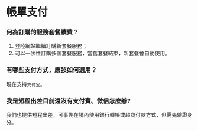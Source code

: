 # 帳單支付

### 何為訂購的服務套餐續費？

1. 登陸網站繼續訂購新套餐服務；
2. 可以一次性訂購多個套餐服務，當舊套餐結束，新套餐會自動使用。

### 有哪些支付方式，應該如何選用？

現在支持`支付宝`。

### 我是短程出差目前還沒有支付寶、微信怎麼辦?

我們也提供短程出差，可事先在境內使用銀行轉帳或超商付款方式，但需先驗證身分。

